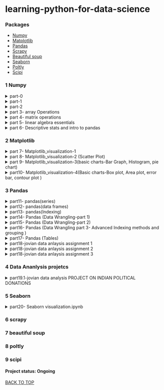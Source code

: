 # learning-python-for-data-science
### Packages
* [Numpy](#1-Numpy)
* [Matplotlib](#2-Matplotlib)
* [Pandas](#3-Pandas)
* [Scrapy](#4-Scrapy)
* [Beautiful soup](#5-Beautiful-soup)
* [Seaborn](#6-Seaborn)
* [Poltly](#7-Poltly)
* [Scipi](#8-Scipi)


### 1 Numpy
<details><summary>part-0</H4></summary>
      <p>
&nbsp;&nbsp;&nbsp;&nbsp;&nbsp;&nbsp;  Data Types  <br />
&nbsp;&nbsp;&nbsp;&nbsp;&nbsp;&nbsp;  Naming conventions  <br />
&nbsp;&nbsp;&nbsp;&nbsp;&nbsp;&nbsp;  operators hierarchy  <br />
&nbsp;&nbsp;&nbsp;&nbsp;&nbsp;&nbsp;  String  <br />
&nbsp;&nbsp;&nbsp;&nbsp;&nbsp;&nbsp;  list  <br />
&nbsp;&nbsp;&nbsp;&nbsp;&nbsp;&nbsp;  array  <br />
&nbsp;&nbsp;&nbsp;&nbsp;&nbsp;&nbsp;  tuple  <br />
&nbsp;&nbsp;&nbsp;&nbsp;&nbsp;&nbsp;  Dictionaries  <br />
&nbsp;&nbsp;&nbsp;&nbsp;&nbsp;&nbsp;  Sets  <br />
&nbsp;&nbsp;&nbsp;&nbsp;&nbsp;&nbsp;  Slicing  <br />
      </p>
</details>   

<details><summary>part-1</H4></summary>
      <p>
&nbsp;&nbsp;&nbsp;&nbsp;&nbsp;&nbsp;  jupyter shortcuts  <br />
&nbsp;&nbsp;&nbsp;&nbsp;&nbsp;&nbsp;  Array Creation  <br />
&nbsp;&nbsp;&nbsp;&nbsp;&nbsp;&nbsp;  length and size of array  <br />
&nbsp;&nbsp;&nbsp;&nbsp;&nbsp;&nbsp;  linspace()  <br />
&nbsp;&nbsp;&nbsp;&nbsp;&nbsp;&nbsp;  ones()  <br />
&nbsp;&nbsp;&nbsp;&nbsp;&nbsp;&nbsp;  zeros()  <br />
&nbsp;&nbsp;&nbsp;&nbsp;&nbsp;&nbsp;  Full()  <br />
&nbsp;&nbsp;&nbsp;&nbsp;&nbsp;&nbsp;  random()  <br />
      </p>
</details>   

<details><summary>part-2</H4></summary>
      <p>
&nbsp;&nbsp;&nbsp;&nbsp;&nbsp;&nbsp;  random.seed()  <br />
&nbsp;&nbsp;&nbsp;&nbsp;&nbsp;&nbsp;  Array Attributes  <br />
&nbsp;&nbsp;&nbsp;&nbsp;&nbsp;&nbsp;  Array subtraction  <br />
&nbsp;&nbsp;&nbsp;&nbsp;&nbsp;&nbsp;  Adding array  <br />
&nbsp;&nbsp;&nbsp;&nbsp;&nbsp;&nbsp;  array squaring & cubing  <br />
&nbsp;&nbsp;&nbsp;&nbsp;&nbsp;&nbsp;  trignometric function on Array  <br />
&nbsp;&nbsp;&nbsp;&nbsp;&nbsp;&nbsp;  conditional operator on Array  <br />
&nbsp;&nbsp;&nbsp;&nbsp;&nbsp;&nbsp;  matrix multiplication  <br />
&nbsp;&nbsp;&nbsp;&nbsp;&nbsp;&nbsp;  dot product  <br />
&nbsp;&nbsp;&nbsp;&nbsp;&nbsp;&nbsp;  Reshape  <br />
      </p>
</details> 

<details><summary>part 3- array Operations</H4></summary>
      <p>
&nbsp;&nbsp;&nbsp;&nbsp;&nbsp;&nbsp;  indexing and slicing Arrays  <br />
&nbsp;&nbsp;&nbsp;&nbsp;&nbsp;&nbsp;  replace an element  <br />
&nbsp;&nbsp;&nbsp;&nbsp;&nbsp;&nbsp;  flatteninig the array  <br />
&nbsp;&nbsp;&nbsp;&nbsp;&nbsp;&nbsp;  ravel()  <br />
&nbsp;&nbsp;&nbsp;&nbsp;&nbsp;&nbsp;  sorting  <br />
&nbsp;&nbsp;&nbsp;&nbsp;&nbsp;&nbsp;  resize  <br />
&nbsp;&nbsp;&nbsp;&nbsp;&nbsp;&nbsp;  append  <br />
&nbsp;&nbsp;&nbsp;&nbsp;&nbsp;&nbsp;  insert  <br />
&nbsp;&nbsp;&nbsp;&nbsp;&nbsp;&nbsp;  put  <br />
&nbsp;&nbsp;&nbsp;&nbsp;&nbsp;&nbsp;  delete  <br />
&nbsp;&nbsp;&nbsp;&nbsp;&nbsp;&nbsp;  Split  <br />
&nbsp;&nbsp;&nbsp;&nbsp;&nbsp;&nbsp;  concatenate  <br />
&nbsp;&nbsp;&nbsp;&nbsp;&nbsp;&nbsp;  vstack  <br />
&nbsp;&nbsp;&nbsp;&nbsp;&nbsp;&nbsp;  hstack  <br />
&nbsp;&nbsp;&nbsp;&nbsp;&nbsp;&nbsp;  remove redundent dimensions  <br />
&nbsp;&nbsp;&nbsp;&nbsp;&nbsp;&nbsp;  Broadcasting  <br />
      </p>
</details> 

<details><summary>part 4- matrix operations</H4></summary>
      <p>
&nbsp;&nbsp;&nbsp;&nbsp;&nbsp;&nbsp;  transpose  <br />
&nbsp;&nbsp;&nbsp;&nbsp;&nbsp;&nbsp;  max element in an array  <br />
&nbsp;&nbsp;&nbsp;&nbsp;&nbsp;&nbsp;  min element in an array  <br />
&nbsp;&nbsp;&nbsp;&nbsp;&nbsp;&nbsp;  sum of all elements  <br />
&nbsp;&nbsp;&nbsp;&nbsp;&nbsp;&nbsp;  cumulative sum  <br />
&nbsp;&nbsp;&nbsp;&nbsp;&nbsp;&nbsp;  sum and diffrence of more than two matrix  <br />
&nbsp;&nbsp;&nbsp;&nbsp;&nbsp;&nbsp;  trignometric angles  <br />
&nbsp;&nbsp;&nbsp;&nbsp;&nbsp;&nbsp;  sin()  <br />
&nbsp;&nbsp;&nbsp;&nbsp;&nbsp;&nbsp;  cos()  <br />
&nbsp;&nbsp;&nbsp;&nbsp;&nbsp;&nbsp;  tan()  <br />
&nbsp;&nbsp;&nbsp;&nbsp;&nbsp;&nbsp;  Intro to matplotlib  <br />
&nbsp;&nbsp;&nbsp;&nbsp;&nbsp;&nbsp;  argsort  <br />
&nbsp;&nbsp;&nbsp;&nbsp;&nbsp;&nbsp;  log  <br />
      </p>
</details> 


<details><summary>part 5- linear algebra essentials</H4></summary>
      <p>
&nbsp;&nbsp;&nbsp;&nbsp;&nbsp;&nbsp;  transpose  <br />
&nbsp;&nbsp;&nbsp;&nbsp;&nbsp;&nbsp;  inverse of matrix  <br />
&nbsp;&nbsp;&nbsp;&nbsp;&nbsp;&nbsp;  determinant of matrix  <br />
&nbsp;&nbsp;&nbsp;&nbsp;&nbsp;&nbsp;  rank of matrix  <br />
&nbsp;&nbsp;&nbsp;&nbsp;&nbsp;&nbsp;  diagonal of matrix  <br />
&nbsp;&nbsp;&nbsp;&nbsp;&nbsp;&nbsp;  eigen value and eigen vectors  <br />
&nbsp;&nbsp;&nbsp;&nbsp;&nbsp;&nbsp;  solve linear equations  <br />
      </p>
</details> 

<details><summary>part 6- Descriptive stats and intro to pandas</H4></summary>
      <p>
&nbsp;&nbsp;&nbsp;&nbsp;&nbsp;&nbsp;  import statistics  <br />
&nbsp;&nbsp;&nbsp;&nbsp;&nbsp;&nbsp;  mean  <br />
&nbsp;&nbsp;&nbsp;&nbsp;&nbsp;&nbsp;  median  <br />
&nbsp;&nbsp;&nbsp;&nbsp;&nbsp;&nbsp;  mode  <br />
&nbsp;&nbsp;&nbsp;&nbsp;&nbsp;&nbsp;  variance  <br />
&nbsp;&nbsp;&nbsp;&nbsp;&nbsp;&nbsp;  stdev  <br />
&nbsp;&nbsp;&nbsp;&nbsp;&nbsp;&nbsp;  cov  <br />
&nbsp;&nbsp;&nbsp;&nbsp;&nbsp;&nbsp;  quantile  <br />
&nbsp;&nbsp;&nbsp;&nbsp;&nbsp;&nbsp;  describe  <br />
      </p>
</details> 


### 2 Matplotlib  

<details><summary>part 7- Matplotlib_visualization-1</H4></summary>
      <p>
&nbsp;&nbsp;&nbsp;&nbsp;&nbsp;&nbsp;  MATLAB style interface  <br />
&nbsp;&nbsp;&nbsp;&nbsp;&nbsp;&nbsp;  Object oriented interface  <br />
&nbsp;&nbsp;&nbsp;&nbsp;&nbsp;&nbsp;  subplot vs subplots  <br />
&nbsp;&nbsp;&nbsp;&nbsp;&nbsp;&nbsp;  Style  <br />
&nbsp;&nbsp;&nbsp;&nbsp;&nbsp;&nbsp;  Line Plots  <br />
&nbsp;&nbsp;&nbsp;&nbsp;&nbsp;&nbsp;  Label  <br />
&nbsp;&nbsp;&nbsp;&nbsp;&nbsp;&nbsp;  Axes Limits  <br />
      </p>
</details>   

<details><summary>part 8- Matplotlib_visualization-2 (Scatter Plot)</H4></summary>
      <p>
&nbsp;&nbsp;&nbsp;&nbsp;&nbsp;&nbsp;  Scatter Plot  <br />
&nbsp;&nbsp;&nbsp;&nbsp;&nbsp;&nbsp;  label each point in scatter plot  <br />
&nbsp;&nbsp;&nbsp;&nbsp;&nbsp;&nbsp;  Scatter ploting a groupy  <br />
&nbsp;&nbsp;&nbsp;&nbsp;&nbsp;&nbsp;  Markers  <br />
&nbsp;&nbsp;&nbsp;&nbsp;&nbsp;&nbsp;  eg. 1 Iris data set  <br />
&nbsp;&nbsp;&nbsp;&nbsp;&nbsp;&nbsp;  eg. 2  <br />
&nbsp;&nbsp;&nbsp;&nbsp;&nbsp;&nbsp;  eg. 3  <br />
      </p>
</details>   

<details><summary>part 9- Matplotlib_visualization-3(basic charts-Bar Graph, Histogram, pie chart)</H4></summary>
      <p>
&nbsp;&nbsp;&nbsp;&nbsp;&nbsp;&nbsp;  Bar Graph  <br />
&nbsp;&nbsp;&nbsp;&nbsp;&nbsp;&nbsp;  multiserial bar graph  <br />
&nbsp;&nbsp;&nbsp;&nbsp;&nbsp;&nbsp;  stacked bar graph  <br />
&nbsp;&nbsp;&nbsp;&nbsp;&nbsp;&nbsp;  horizontal bar graph  <br />
&nbsp;&nbsp;&nbsp;&nbsp;&nbsp;&nbsp;  Histogram  <br />
&nbsp;&nbsp;&nbsp;&nbsp;&nbsp;&nbsp;  Histogram grouped by categories  <br />
&nbsp;&nbsp;&nbsp;&nbsp;&nbsp;&nbsp;  Density Curve  <br />
&nbsp;&nbsp;&nbsp;&nbsp;&nbsp;&nbsp;  Pie chart  <br />
&nbsp;&nbsp;&nbsp;&nbsp;&nbsp;&nbsp;  pie chart with legends  <br />
&nbsp;&nbsp;&nbsp;&nbsp;&nbsp;&nbsp;  pie chart with explode  <br />
&nbsp;&nbsp;&nbsp;&nbsp;&nbsp;&nbsp;  Donut graph  <br />
&nbsp;&nbsp;&nbsp;&nbsp;&nbsp;&nbsp;  multiple pie charts in one  <br />    
      </p>
</details> 

<details><summary>part10- Matplotlib_visualization-4(Basic charts-Box plot, Area plot, error bar, contour plot )</H4></summary>
      <p>
&nbsp;&nbsp;&nbsp;&nbsp;&nbsp;&nbsp;  BOX PLOT  <br />
&nbsp;&nbsp;&nbsp;&nbsp;&nbsp;&nbsp;  Box plot notch  <br />
&nbsp;&nbsp;&nbsp;&nbsp;&nbsp;&nbsp;  Change color  <br />
&nbsp;&nbsp;&nbsp;&nbsp;&nbsp;&nbsp;  Area Plot  <br />
&nbsp;&nbsp;&nbsp;&nbsp;&nbsp;&nbsp;  multiple area plot in one  <br />
&nbsp;&nbsp;&nbsp;&nbsp;&nbsp;&nbsp;  Shaded Region between two lines  <br />
&nbsp;&nbsp;&nbsp;&nbsp;&nbsp;&nbsp;  stack plot   <br />
&nbsp;&nbsp;&nbsp;&nbsp;&nbsp;&nbsp;  Error Bar  <br />
&nbsp;&nbsp;&nbsp;&nbsp;&nbsp;&nbsp;  Capsize and Capthick  <br />
&nbsp;&nbsp;&nbsp;&nbsp;&nbsp;&nbsp;  limits Parameter  <br />
&nbsp;&nbsp;&nbsp;&nbsp;&nbsp;&nbsp;  error bars with bar charts  <br />
&nbsp;&nbsp;&nbsp;&nbsp;&nbsp;&nbsp;  scatter plot with error bar  <br />
&nbsp;&nbsp;&nbsp;&nbsp;&nbsp;&nbsp;  contour plot  <br />
&nbsp;&nbsp;&nbsp;&nbsp;&nbsp;&nbsp;  Meshgrid  <br />
&nbsp;&nbsp;&nbsp;&nbsp;&nbsp;&nbsp;  adjusting levels  <br />
      </p>
</details> 


### 3 Pandas

<details><summary>part11- pandas(series)</H4></summary>
      <p>
&nbsp;&nbsp;&nbsp;&nbsp;&nbsp;&nbsp;  Pandas Data Structures  <br />
&nbsp;&nbsp;&nbsp;&nbsp;&nbsp;&nbsp;  declaring Series  <br />
&nbsp;&nbsp;&nbsp;&nbsp;&nbsp;&nbsp;  selecting elements  <br />
&nbsp;&nbsp;&nbsp;&nbsp;&nbsp;&nbsp;  assigning new values  <br />
&nbsp;&nbsp;&nbsp;&nbsp;&nbsp;&nbsp;  defining series  <br />
&nbsp;&nbsp;&nbsp;&nbsp;&nbsp;&nbsp;  Filtering Values  <br />
&nbsp;&nbsp;&nbsp;&nbsp;&nbsp;&nbsp;  Simple Mathematical Operations on series  <br />
&nbsp;&nbsp;&nbsp;&nbsp;&nbsp;&nbsp;  Counting Duplicates  <br />
&nbsp;&nbsp;&nbsp;&nbsp;&nbsp;&nbsp;  sorting  <br />
&nbsp;&nbsp;&nbsp;&nbsp;&nbsp;&nbsp;  NaN  <br />
      </p>
</details>   

<details><summary>part12- pandas(data frames)</H4></summary>
      <p>
&nbsp;&nbsp;&nbsp;&nbsp;&nbsp;&nbsp;  DataFrame from Dictionary  <br />
&nbsp;&nbsp;&nbsp;&nbsp;&nbsp;&nbsp;  DataFrame from single Dictionary of unequal length  <br />
&nbsp;&nbsp;&nbsp;&nbsp;&nbsp;&nbsp;  DataFrame from lists  <br />
&nbsp;&nbsp;&nbsp;&nbsp;&nbsp;&nbsp;  Dataframe from multiple Dictionary  <br />
&nbsp;&nbsp;&nbsp;&nbsp;&nbsp;&nbsp;  Dataframe from nested dictionaries  <br />
&nbsp;&nbsp;&nbsp;&nbsp;&nbsp;&nbsp;  DataFrame from Series  <br />
&nbsp;&nbsp;&nbsp;&nbsp;&nbsp;&nbsp;  Inserting missing values from another series  <br />
&nbsp;&nbsp;&nbsp;&nbsp;&nbsp;&nbsp;  Saving DataFrames  <br />
      </p>
</details>   

<details><summary>part13- pandas(Indexing)</H4></summary>
      <p>
&nbsp;&nbsp;&nbsp;&nbsp;&nbsp;&nbsp;  Importing datasets  <br />
&nbsp;&nbsp;&nbsp;&nbsp;&nbsp;&nbsp;  dataframe index  <br />
&nbsp;&nbsp;&nbsp;&nbsp;&nbsp;&nbsp;  Identification  <br />
&nbsp;&nbsp;&nbsp;&nbsp;&nbsp;&nbsp;  Filtering  <br />
&nbsp;&nbsp;&nbsp;&nbsp;&nbsp;&nbsp;  Replacing index  <br />
&nbsp;&nbsp;&nbsp;&nbsp;&nbsp;&nbsp;  Alignment  <br />
&nbsp;&nbsp;&nbsp;&nbsp;&nbsp;&nbsp;  Selection  <br />
&nbsp;&nbsp;&nbsp;&nbsp;&nbsp;&nbsp;  Reindexing  <br />
      </p>
</details> 

<details><summary>part14- Pandas (Data Wrangling-part 1)</H4></summary>
      <p>
&nbsp;&nbsp;&nbsp;&nbsp;&nbsp;&nbsp;  getting basic info about dataset  <br />
&nbsp;&nbsp;&nbsp;&nbsp;&nbsp;&nbsp;  unique values  <br />
&nbsp;&nbsp;&nbsp;&nbsp;&nbsp;&nbsp;  missing data  <br />
&nbsp;&nbsp;&nbsp;&nbsp;&nbsp;&nbsp;  Dropping unwanted rows and columns  <br />
&nbsp;&nbsp;&nbsp;&nbsp;&nbsp;&nbsp;  Slicing DataFrames based on certain conditions/Filters  <br />
&nbsp;&nbsp;&nbsp;&nbsp;&nbsp;&nbsp;  loc  <br />
&nbsp;&nbsp;&nbsp;&nbsp;&nbsp;&nbsp;  iloc  <br />
&nbsp;&nbsp;&nbsp;&nbsp;&nbsp;&nbsp;  at  <br />
&nbsp;&nbsp;&nbsp;&nbsp;&nbsp;&nbsp;  update  <br />
&nbsp;&nbsp;&nbsp;&nbsp;&nbsp;&nbsp;  apply  <br />
&nbsp;&nbsp;&nbsp;&nbsp;&nbsp;&nbsp;  map  <br />
&nbsp;&nbsp;&nbsp;&nbsp;&nbsp;&nbsp;  applymap  <br />
&nbsp;&nbsp;&nbsp;&nbsp;&nbsp;&nbsp;  replace  <br />
&nbsp;&nbsp;&nbsp;&nbsp;&nbsp;&nbsp;  Changing Data Types  <br />
&nbsp;&nbsp;&nbsp;&nbsp;&nbsp;&nbsp;  Saving csv file with out index  <br />
&nbsp;&nbsp;&nbsp;&nbsp;&nbsp;&nbsp;  Making a list from dataframes  <br />
      </p>
</details> 

<details><summary>part15- Pandas (Data Wrangling-part 2)</H4></summary>
      <p>
&nbsp;&nbsp;&nbsp;&nbsp;&nbsp;&nbsp;  sorting  <br />
&nbsp;&nbsp;&nbsp;&nbsp;&nbsp;&nbsp;  Iterating over rows and columns  <br />
&nbsp;&nbsp;&nbsp;&nbsp;&nbsp;&nbsp;  iterrows()  <br />
&nbsp;&nbsp;&nbsp;&nbsp;&nbsp;&nbsp;  itertuples()  <br />
&nbsp;&nbsp;&nbsp;&nbsp;&nbsp;&nbsp;  iteritems()  <br />
&nbsp;&nbsp;&nbsp;&nbsp;&nbsp;&nbsp;  iteration using apply  <br />
&nbsp;&nbsp;&nbsp;&nbsp;&nbsp;&nbsp;  iteration using zip  <br />
&nbsp;&nbsp;&nbsp;&nbsp;&nbsp;&nbsp;  iteration using pandas builtin function  <br />
&nbsp;&nbsp;&nbsp;&nbsp;&nbsp;&nbsp;  iteration using numpy builtin function  <br />
&nbsp;&nbsp;&nbsp;&nbsp;&nbsp;&nbsp;  time-comparision of iteration methods of dataframes  <br />
&nbsp;&nbsp;&nbsp;&nbsp;&nbsp;&nbsp;  plot time-comparison using pandas  <br />
&nbsp;&nbsp;&nbsp;&nbsp;&nbsp;&nbsp;  bar graph in pandas  <br />
&nbsp;&nbsp;&nbsp;&nbsp;&nbsp;&nbsp;  horizontal bar graph in pandas  <br />
&nbsp;&nbsp;&nbsp;&nbsp;&nbsp;&nbsp;  histogram in pandas  <br />
&nbsp;&nbsp;&nbsp;&nbsp;&nbsp;&nbsp;  box plot in pandas  <br />
&nbsp;&nbsp;&nbsp;&nbsp;&nbsp;&nbsp;  area graph in pandas  <br />
&nbsp;&nbsp;&nbsp;&nbsp;&nbsp;&nbsp;  pie chart in pandas  <br />
      </p>
</details> 


<details><summary>part16- Pandas (Data Wrangling part 3- Advanced Indexing methods and grouping )</H4></summary>
      <p>
&nbsp;&nbsp;&nbsp;&nbsp;&nbsp;&nbsp;  Fancy Indexing  <br />
&nbsp;&nbsp;&nbsp;&nbsp;&nbsp;&nbsp;  Boolean Indexing  <br />
&nbsp;&nbsp;&nbsp;&nbsp;&nbsp;&nbsp;  Hierarchical indexing  <br />
&nbsp;&nbsp;&nbsp;&nbsp;&nbsp;&nbsp;  acessing DataFrame using multi Index  <br />
&nbsp;&nbsp;&nbsp;&nbsp;&nbsp;&nbsp;  Grouping  <br />
&nbsp;&nbsp;&nbsp;&nbsp;&nbsp;&nbsp;  grouping and aggregation  <br />
&nbsp;&nbsp;&nbsp;&nbsp;&nbsp;&nbsp;  Grouping multiple columns  <br />
      </p>
</details> 

<details><summary>part17- Pandas (Tables)</H4></summary>
      <p>
&nbsp;&nbsp;&nbsp;&nbsp;&nbsp;&nbsp;    <br />
&nbsp;&nbsp;&nbsp;&nbsp;&nbsp;&nbsp;    <br />
&nbsp;&nbsp;&nbsp;&nbsp;&nbsp;&nbsp;    <br />
&nbsp;&nbsp;&nbsp;&nbsp;&nbsp;&nbsp;    <br />
&nbsp;&nbsp;&nbsp;&nbsp;&nbsp;&nbsp;    <br />
&nbsp;&nbsp;&nbsp;&nbsp;&nbsp;&nbsp;    <br />
&nbsp;&nbsp;&nbsp;&nbsp;&nbsp;&nbsp;    <br />
&nbsp;&nbsp;&nbsp;&nbsp;&nbsp;&nbsp;    <br />
&nbsp;&nbsp;&nbsp;&nbsp;&nbsp;&nbsp;    <br />
      </p>
</details> 

<details><summary>part18-jovian data anlaysis assignment 1</H4></summary>
      <p>
&nbsp;&nbsp;&nbsp;&nbsp;&nbsp;&nbsp;  Variables and Data Types  <br />
&nbsp;&nbsp;&nbsp;&nbsp;&nbsp;&nbsp;  Working with Lists  <br />
&nbsp;&nbsp;&nbsp;&nbsp;&nbsp;&nbsp;  Conditions and loops  <br />
&nbsp;&nbsp;&nbsp;&nbsp;&nbsp;&nbsp;  Flying to the Bahamas  <br />
&nbsp;&nbsp;&nbsp;&nbsp;&nbsp;&nbsp;  Twitter Sentiment Analysis  <br />
      </p>
</details> 

<details><summary>part18-jovian data anlaysis assignment 2</H4></summary>
      <p>
&nbsp;&nbsp;&nbsp;&nbsp;&nbsp;&nbsp;   Task: To explain 5 numpy function of your choice <br />
      </p>
</details>

<details><summary>part18-jovian data anlaysis assignment 3</H4></summary>
      <p>
&nbsp;&nbsp;&nbsp;&nbsp;&nbsp;&nbsp;    Get countries dataset online from web link<br />
&nbsp;&nbsp;&nbsp;&nbsp;&nbsp;&nbsp;    Analyze countries data set <br />
&nbsp;&nbsp;&nbsp;&nbsp;&nbsp;&nbsp;    Apply mathematical operation on two features and create new feature(product of population & per capita GDP = GDP) <br />
&nbsp;&nbsp;&nbsp;&nbsp;&nbsp;&nbsp;    Get Covid-19 stats for various countries online from web link<br />
&nbsp;&nbsp;&nbsp;&nbsp;&nbsp;&nbsp;    Look for missing data<br />
&nbsp;&nbsp;&nbsp;&nbsp;&nbsp;&nbsp;    Merge countries dataset and covid stats dataset<br />
&nbsp;&nbsp;&nbsp;&nbsp;&nbsp;&nbsp;    Create new features after applying mathematical operations<br />
&nbsp;&nbsp;&nbsp;&nbsp;&nbsp;&nbsp;    Find common rows appearing in two dataframes having a common Feature(pandas merge function) <br />
      </p>
</details> 

### 4 Data Ananlysis projetcs
<details><summary>part19.1-jovian data analysis PROJECT ON INDIAN POLITICAL DONATIONS</H4></summary>
      <p>
&nbsp;&nbsp;&nbsp;&nbsp;&nbsp;&nbsp;    Importing Dataset<br />
&nbsp;&nbsp;&nbsp;&nbsp;&nbsp;&nbsp;    data preparation & cleaning <br />
&nbsp;&nbsp;&nbsp;&nbsp;&nbsp;&nbsp;    Handling Missing Data <br />
&nbsp;&nbsp;&nbsp;&nbsp;&nbsp;&nbsp;    using Indian Cities Data to convert Addresses To States<br />
&nbsp;&nbsp;&nbsp;&nbsp;&nbsp;&nbsp;    Exploratory Data Analysis<br />
&nbsp;&nbsp;&nbsp;&nbsp;&nbsp;&nbsp;    top 5 contributors contributing highest amount for each party<br />
&nbsp;&nbsp;&nbsp;&nbsp;&nbsp;&nbsp;    Common Contributors donating to all party<br />
&nbsp;&nbsp;&nbsp;&nbsp;&nbsp;&nbsp;    top 5 contributors Donating highest to any political party <br />
&nbsp;&nbsp;&nbsp;&nbsp;&nbsp;&nbsp;    Which states are most relevent in terms of political donations <br />
&nbsp;&nbsp;&nbsp;&nbsp;&nbsp;&nbsp;    Which states are most relevent in terms of political donations(Amount/Revenue) for specific parties <br />
&nbsp;&nbsp;&nbsp;&nbsp;&nbsp;&nbsp;    Which states are most relevent in terms of Number of donators for specific parties <br />
&nbsp;&nbsp;&nbsp;&nbsp;&nbsp;&nbsp;    year wise distribution of Donations <br />
&nbsp;&nbsp;&nbsp;&nbsp;&nbsp;&nbsp;    Does Donation recieved by political parties near election years suggest winning party <br />
&nbsp;&nbsp;&nbsp;&nbsp;&nbsp;&nbsp;    Summary of Conclusions/ References <br />      
      </p>
</details> 

### 5 Seaborn
<details><summary>part20- Seaborn visualization.ipynb</H4></summary>
      <p>
&nbsp;&nbsp;&nbsp;&nbsp;&nbsp;&nbsp;   
&nbsp;&nbsp;&nbsp;&nbsp;&nbsp;&nbsp;    
&nbsp;&nbsp;&nbsp;&nbsp;&nbsp;&nbsp;   
&nbsp;&nbsp;&nbsp;&nbsp;&nbsp;&nbsp;   
&nbsp;&nbsp;&nbsp;&nbsp;&nbsp;&nbsp;   
&nbsp;&nbsp;&nbsp;&nbsp;&nbsp;&nbsp;    
&nbsp;&nbsp;&nbsp;&nbsp;&nbsp;&nbsp;  
&nbsp;&nbsp;&nbsp;&nbsp;&nbsp;&nbsp;         
      </p>
</details>


### 6 scrapy
### 7 beautiful soup
### 8 poltly
### 9 scipi

#### Project status: Ongoing
[BACK TO TOP](#Packages)
